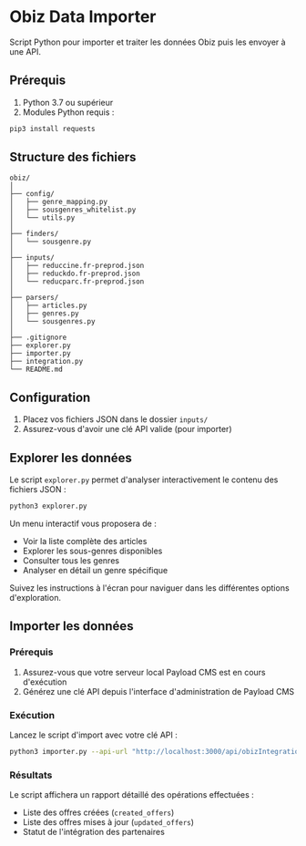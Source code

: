 # Obiz Data Importer

Script Python pour importer et traiter les données Obiz puis les envoyer à une API.

## Prérequis

1. Python 3.7 ou supérieur
2. Modules Python requis :
```bash
pip3 install requests
```
## Structure des fichiers

```
obiz/
│
├── config/
│   ├── genre_mapping.py
│   ├── sousgenres_whitelist.py
│   └── utils.py
│
├── finders/
│   └── sousgenre.py
│
├── inputs/
│   ├── reduccine.fr-preprod.json
│   ├── reduckdo.fr-preprod.json
│   └── reducparc.fr-preprod.json
│
├── parsers/
│   ├── articles.py
│   ├── genres.py
│   └── sousgenres.py
│
├── .gitignore
├── explorer.py
├── importer.py
├── integration.py
└── README.md
```

## Configuration

1. Placez vos fichiers JSON dans le dossier `inputs/`
2. Assurez-vous d'avoir une clé API valide (pour importer)

## Explorer les données

Le script `explorer.py` permet d'analyser interactivement le contenu des fichiers JSON :

```bash
python3 explorer.py
```

Un menu interactif vous proposera de :
- Voir la liste complète des articles
- Explorer les sous-genres disponibles
- Consulter tous les genres
- Analyser en détail un genre spécifique

Suivez les instructions à l'écran pour naviguer dans les différentes options d'exploration.

## Importer les données

### Prérequis
1. Assurez-vous que votre serveur local Payload CMS est en cours d'exécution
2. Générez une clé API depuis l'interface d'administration de Payload CMS

### Exécution
Lancez le script d'import avec votre clé API :

```bash
python3 importer.py --api-url "http://localhost:3000/api/obizIntegration" --api-key "your_api_key"
```

### Résultats
Le script affichera un rapport détaillé des opérations effectuées :
- Liste des offres créées (`created_offers`)
- Liste des offres mises à jour (`updated_offers`)
- Statut de l'intégration des partenaires